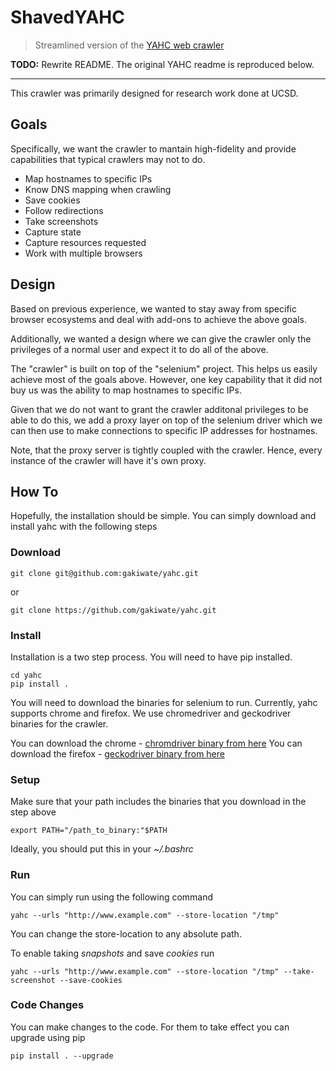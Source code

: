 # ShavedYAHC

> Streamlined version of the [YAHC web crawler](https://github.com/gakiwate/yahc)

**TODO:** Rewrite README. The original YAHC readme is reproduced below.

---

This crawler was primarily designed for research work done at UCSD.

## Goals
Specifically, we want the crawler to mantain high-fidelity and provide
capabilities that typical crawlers may not to do.

* Map hostnames to specific IPs
* Know DNS mapping when crawling
* Save cookies
* Follow redirections
* Take screenshots
* Capture state
* Capture resources requested
* Work with multiple browsers

## Design
Based on previous experience, we wanted to stay away from specific
browser ecosystems and deal with add-ons to achieve the above goals.

Additionally, we wanted a design where we can give the crawler only
the privileges of a normal user and expect it to do all of the above.

The "crawler" is built on top of the "selenium" project. This helps
us easily achieve most of the goals above. However, one key
capability that it did not buy us was the ability to map hostnames
to specific IPs.

Given that we do not want to grant the crawler additonal privileges
to be able to do this, we add a proxy layer on top of the selenium
driver which we can then use to make connections to specific IP
addresses for hostnames.

Note, that the proxy server is tightly coupled with the crawler. Hence,
every instance of the crawler will have it's own proxy.

## How To
Hopefully, the installation should be simple. You can simply
download and install yahc with the following steps

### Download
```
git clone git@github.com:gakiwate/yahc.git
```
or
```
git clone https://github.com/gakiwate/yahc.git
```

### Install
Installation is a two step process. You will need to have pip installed.
```
cd yahc
pip install .
```

You will need to download the binaries for selenium to run. Currently, yahc supports
chrome and firefox. We use chromedriver and geckodriver binaries for the crawler.

You can download the chrome - [chromdriver binary from here](https://sites.google.com/a/chromium.org/chromedriver/downloads)
You can download the firefox - [geckodriver binary from here](https://github.com/mozilla/geckodriver/releases)

### Setup
Make sure that your path includes the binaries that you download in the step above
```
export PATH="/path_to_binary:"$PATH
```
Ideally, you should put this in your *~/.bashrc*

### Run
You can simply run using the following command
```
yahc --urls "http://www.example.com" --store-location "/tmp"
```

You can change the store-location to any absolute path.

To enable taking *snapshots* and save *cookies* run
```
yahc --urls "http://www.example.com" --store-location "/tmp" --take-screenshot --save-cookies
```

### Code Changes
You can make changes to the code. For them to take effect you can upgrade using pip
```
pip install . --upgrade
```
